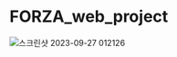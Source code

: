# FORZA_web_project
![스크린샷 2023-09-27 012126](https://github.com/semsemin/FORZA_web_project/assets/114004065/00f12cd0-4423-4f04-83be-4f90df1eda5e)

